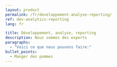 ```yaml
---
layout: product
permalink: /fr/developpement-analyse-reporting/
ref: dev-analytics-reporting
lang: fr

title: Développement, analyse, reporting
description: Nous sommes des experts
paragraphs:
  - "Voici ce que nous pouvons faire:"
bullet_points:
  - Manger des pommes
---
```

